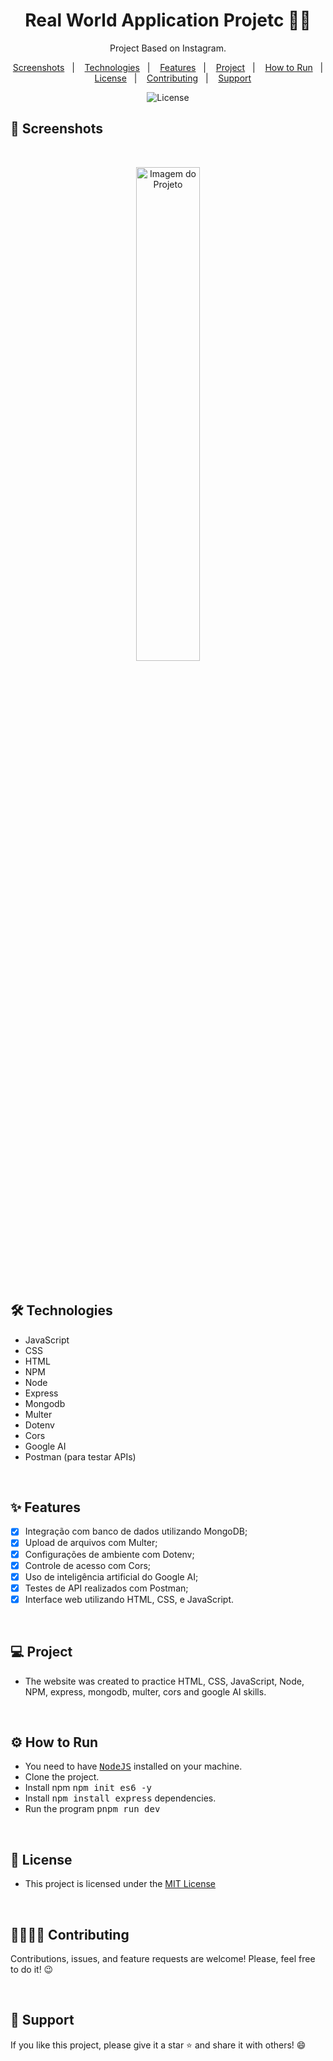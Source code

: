<h1 align="center"> Real World Application Projetc 🤳🏻 </h1> 

<p align="center">Project Based on Instagram.</p>

<p align="center">  
  <a href="#-screenshots">Screenshots</a>&nbsp;&nbsp;&nbsp;|&nbsp;&nbsp;&nbsp;
  <a href="#-technologies">Technologies</a>&nbsp;&nbsp;&nbsp;|&nbsp;&nbsp;&nbsp;
  <a href="#-features">Features</a>&nbsp;&nbsp;&nbsp;|&nbsp;&nbsp;&nbsp;
  <a href="#-project">Project</a>&nbsp;&nbsp;&nbsp;|&nbsp;&nbsp;&nbsp;
  <a href="#-how-to-run">How to Run</a>&nbsp;&nbsp;&nbsp;|&nbsp;&nbsp;&nbsp;
  <a href="#-license">License</a>&nbsp;&nbsp;&nbsp;|&nbsp;&nbsp;&nbsp;
  <a href="#-contributing">Contributing</a>&nbsp;&nbsp;&nbsp;|&nbsp;&nbsp;&nbsp;
  <a href="#support">Support</a>  
</p>

<p align="center">
  <img alt="License" src="https://img.shields.io/static/v1?label=license&message=MIT&color=c920c9&labelColor=000000">
</p>


## 📸 Screenshots

<br>

<p align="center">
  <img alt="Imagem do Projeto" src=".github/imagem-do-projeto.png" width="45%">
</p>

<br>

## 🛠 Technologies

- JavaScript
- CSS
- HTML
- NPM
- Node
- Express
- Mongodb
- Multer
- Dotenv
- Cors
- Google AI
- Postman (para testar APIs)

<br>

## ✨ Features

- [X] Integração com banco de dados utilizando MongoDB;
- [X] Upload de arquivos com Multer;
- [X] Configurações de ambiente com Dotenv;
- [X] Controle de acesso com Cors;
- [X] Uso de inteligência artificial do Google AI;
- [X] Testes de API realizados com Postman;
- [X] Interface web utilizando HTML, CSS, e JavaScript.

<br>

## 💻 Project

- The website was created to practice HTML, CSS, JavaScript, Node, NPM, express, mongodb, multer, cors and google AI skills.

<br>

## ⚙ How to Run

- You need to have <kbd>[NodeJS](https://nodejs.org/en/download/)</kbd> installed on your machine.
- Clone the project.
- Install npm <kbd>npm init es6 -y </kbd>
- Install <kbd>npm install express</kbd> dependencies.
- Run the program <kbd>pnpm run dev</kbd>

<br>

## 📜 License

* This project is licensed under the [MIT License](https://choosealicense.com/licenses/mit/)

<br>

## 🫱🏻‍🫲🏻 Contributing
<p> Contributions, issues, and feature requests are welcome! Please, feel free to do it! 😉 </p>

<br>

## 🌟 Support
<p> If you like this project, please give it a star ⭐ and share it with others! 😄 </p>
